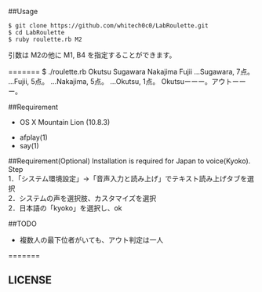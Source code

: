 ##Usage


    $ git clone https://github.com/whitech0c0/LabRoulette.git
    $ cd LabRoulette
    $ ruby roulette.rb M2
    
引数は M2の他に M1, B4 を指定することができます。

=======
    $ ./roulette.rb Okutsu Sugawara Nakajima Fujii
    ...Sugawara, 7点。
    ...Fujii, 5点。
    ...Nakajima, 5点。
    ...Okutsu, 1点。
    Okutsuーーー。アウトーーー。

##Requirement
* OS X Mountain Lion (10.8.3) 
- afplay(1)
- say(1) 

##Requirement(Optional)
Installation is required for Japan to voice(Kyoko).  
Step  
1．「システム環境設定」→「音声入力と読み上げ」でテキスト読み上げタブを選択  
2．システムの声を選択肢、カスタマイズを選択  
2．日本語の「kyoko」を選択し、ok

##TODO
- 複数人の最下位者がいても、アウト判定は一人

=======
## LICENSE
